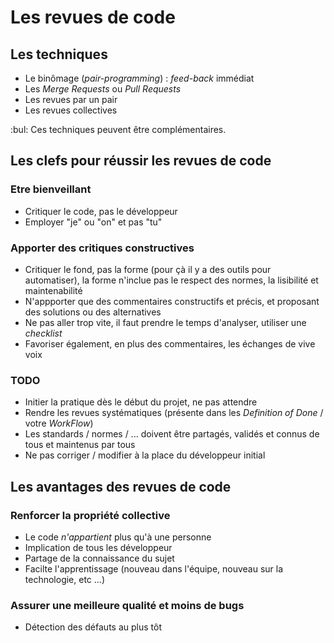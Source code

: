 # Les revues de code

## Les techniques

* Le binômage (_pair-programming_) : _feed-back_ immédiat
* Les _Merge Requests_ ou _Pull Requests_
* Les revues par un pair
* Les revues collectives

:bul: Ces techniques peuvent être complémentaires.

## Les clefs pour réussir les revues de code

### Etre bienveillant

* Critiquer le code, pas le développeur
* Employer "je" ou "on" et pas "tu"

### Apporter des critiques constructives

* Critiquer le fond, pas la forme (pour çà il y a des outils pour automatiser), la forme n'inclue pas le respect des normes, la lisibilité et maintenabilité
* N'appporter que des commentaires constructifs et précis, et proposant des solutions ou des alternatives
* Ne pas aller trop vite, il faut prendre le temps d'analyser, utiliser une _checklist_
* Favoriser également, en plus des commentaires, les échanges de vive voix

### TODO

* Initier la pratique dès le début du projet, ne pas attendre
* Rendre les revues systématiques (présente dans les _Definition of Done_ / votre _WorkFlow_)
* Les standards / normes / ... doivent être partagés, validés et connus de tous et maintenus par tous
* Ne pas corriger / modifier à la place du développeur initial

## Les avantages des revues de code

### Renforcer la propriété collective

* Le code _n'appartient_ plus qu'à une personne
* Implication de tous les développeur
* Partage de la connaissance du sujet
* Facilte l'apprentissage (nouveau dans l'équipe, nouveau sur la technologie, etc ...)

### Assurer une meilleure qualité et moins de bugs

* Détection des défauts au plus tôt
